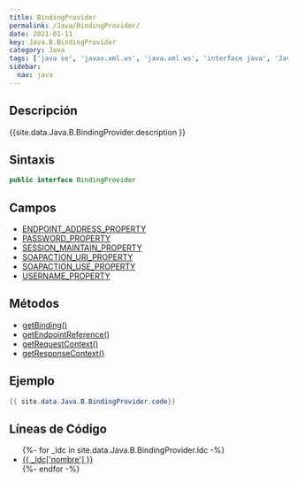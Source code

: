 ```yaml
---
title: BindingProvider
permalink: /Java/BindingProvider/
date: 2021-01-11
key: Java.B.BindingProvider
category: Java
tags: ['java se', 'javax.xml.ws', 'java.xml.ws', 'interface java', 'Java 1.6', 'JAX-WS 2.0']
sidebar: 
  nav: java
---
```


## Descripción
{{site.data.Java.B.BindingProvider.description }}

## Sintaxis
~~~java
public interface BindingProvider
~~~

## Campos
* [ENDPOINT_ADDRESS_PROPERTY](/Java/BindingProvider/ENDPOINT_ADDRESS_PROPERTY/)
* [PASSWORD_PROPERTY](/Java/BindingProvider/PASSWORD_PROPERTY/)
* [SESSION_MAINTAIN_PROPERTY](/Java/BindingProvider/SESSION_MAINTAIN_PROPERTY/)
* [SOAPACTION_URI_PROPERTY](/Java/BindingProvider/SOAPACTION_URI_PROPERTY/)
* [SOAPACTION_USE_PROPERTY](/Java/BindingProvider/SOAPACTION_USE_PROPERTY/)
* [USERNAME_PROPERTY](/Java/BindingProvider/USERNAME_PROPERTY/)

## Métodos
* [getBinding()](/Java/BindingProvider/getBinding/)
* [getEndpointReference()](/Java/BindingProvider/getEndpointReference/)
* [getRequestContext()](/Java/BindingProvider/getRequestContext/)
* [getResponseContext()](/Java/BindingProvider/getResponseContext/)

## Ejemplo
~~~java
{{ site.data.Java.B.BindingProvider.code}}
~~~

## Líneas de Código
<ul>
{%- for _ldc in site.data.Java.B.BindingProvider.ldc -%}
   <li>
       <a href="{{_ldc['url'] }}">{{ _ldc['nombre'] }}</a>
   </li>
{%- endfor -%}
</ul>
